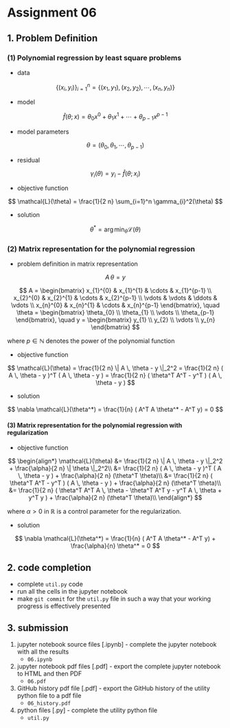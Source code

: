 # Assignment 06

## 1. Problem Definition

### (1) Polynomial regression by least square problems

- data

$$
\{ (x_i, y_i) \}_{i=1}^n = \{ (x_1, y_1), (x_2, y_2), \cdots, (x_n, y_n) \}
$$

- model

$$
\hat{f}(\theta ; x) = \theta_0 x^0 + \theta_1 x^1 + \cdots + \theta_{p-1} x^{p-1}
$$

- model parameters

$$
\theta = (\theta_0, \theta_1, \cdots, \theta_{p-1})
$$

- residual

$$
\gamma_{i}(\theta) = y_i - \hat{f}(\theta ; x_i)
$$

- objective function

$$
\mathcal{L}(\theta) = \frac{1}{2 n} \sum_{i=1}^n \gamma_{i}^2(\theta)
$$

- solution

$$
\theta^* = \arg\min_{\theta} \mathcal{L}(\theta)
$$

### (2) Matrix representation for the polynomial regression

- problem definition in matrix representation

$$
A \, \theta = y
$$

$$
A =
\begin{bmatrix}
x_{1}^{0} & x_{1}^{1} & \cdots & x_{1}^{p-1} \\
x_{2}^{0} & x_{2}^{1} & \cdots & x_{2}^{p-1} \\
\vdots & \vdots & \ddots & \vdots \\
x_{n}^{0} & x_{n}^{1} & \cdots & x_{n}^{p-1}
\end{bmatrix},
\quad
\theta =
\begin{bmatrix}
\theta_{0} \\
\theta_{1} \\
\vdots \\
\theta_{p-1}
\end{bmatrix},
\quad
y =
\begin{bmatrix}
y_{1} \\
y_{2} \\
\vdots \\
y_{n}
\end{bmatrix}
$$

where $p \in \mathbb{N}$ denotes the power of the polynomial function

- objective function

$$
\mathcal{L}(\theta) = \frac{1}{2 n} \| A \, \theta - y \|_2^2 = \frac{1}{2 n} ( A \, \theta - y )^T ( A \, \theta - y ) = \frac{1}{2 n} ( \theta^T A^T - y^T ) ( A \, \theta - y ) 
$$

- solution

$$
\nabla \mathcal{L}(\theta^*) = \frac{1}{n} ( A^T A \theta^* - A^T y) = 0 
$$

#### (3) Matrix representation for the polynomial regression with regularization

- objective function

$$
\begin{align*}
\mathcal{L}(\theta) &= \frac{1}{2 n} \| A \, \theta - y \|_2^2 + \frac{\alpha}{2 n} \| \theta \|_2^2\\
&= \frac{1}{2 n} ( A \, \theta - y )^T ( A \, \theta - y ) + \frac{\alpha}{2 n} (\theta^T \theta)\\
&= \frac{1}{2 n} ( \theta^T A^T - y^T ) ( A \, \theta - y ) + \frac{\alpha}{2 n} (\theta^T \theta)\\
&= \frac{1}{2 n} ( \theta^T A^T A \, \theta - \theta^T A^T y - y^T A \, \theta + y^T y ) + \frac{\alpha}{2 n} (\theta^T \theta)\\ 
\end{align*}
$$

where $\alpha > 0$ in $\mathbb{R}$ is a control parameter for the regularization.

- solution

$$
\nabla \mathcal{L}(\theta^*) = \frac{1}{n} ( A^T A \theta^* - A^T y) + \frac{\alpha}{n} \theta^* = 0
$$

## 2. code completion

- complete `util.py` code
- run all the cells in the jupyter notebook
- make `git commit` for the `util.py` file in such a way that your working progress is effectively presented

## 3. submission

1. jupyter notebook source files [.ipynb] - complete the jupyter notebook with all the results
   - `06.ipynb`
2. jupyter notebook pdf files [.pdf] - export the complete jupyter notebook to HTML and then PDF
   - `06.pdf`
3. GitHub history pdf file [.pdf] - export the GitHub history of the utility python file to a pdf file
   - `06_history.pdf`
4. python files [.py] - complete the utility python file
   - `util.py`
